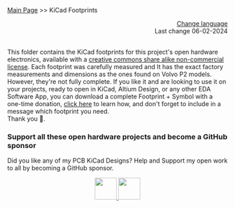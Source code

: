 [Main Page](https://github.com/aeonSolutions/AeonLabs-AI-Volvo-MKII-Open-Hardware/wiki)  >>  KiCad Footprints

<div align="right">
 <a href="https://github-com.translate.goog/aeonSolutions/AeonLabs-AI-Volvo-MKII-Open-Hardware/wiki?_x_tr_sl=en&_x_tr_tl=pt&_x_tr_hl=en&_x_tr_pto=wapp">Change language</a>  <br>
Last change 06-02-2024
</div>

<br>

This folder contains the KiCad footprints for this project's open hardware electronics, available with a [creative commons share alike non-commercial license](https://creativecommons.org/licenses/by-nc-sa/4.0/deed.en).  Each footprint was carefully measured and It has the exact factory measurements and dimensions as the ones found on Volvo P2 models. However, they're not fully complete. If you like it and are looking to use it on your projects, ready to open in KiCad, Altium Design, or any other EDA Software App, you can download a complete Footprint + Symbol with a one-time donation, [click here](https://github.com/sponsors/aeonSolutions) to learn how,  and don't forget to include in a message which footprint you need. <br> Thank you 🙏.

### Support all these open hardware projects and become a GitHub sponsor  
Did you like any of my PCB KiCad Designs? Help and Support my open work to all by becoming a GitHub sponsor.

<p align="center">
    <a href="https://github.com/aeonSolutions/PCB-Prototyping-Catalogue/blob/main/become_a_sponsor/aeonlabs-github-sponsorship-agreement.docx">
        <img height="50" src="https://github.com/aeonSolutions/PCB-Prototyping-Catalogue/blob/main/media/want_to_become_a_sponsor.png">
    </a>
    <a href="https://github.com/sponsors/aeonSolutions">
        <img height="50" src="https://github.com/aeonSolutions/PCB-Prototyping-Catalogue/blob/main/media/become_a_github_sponsor.png">
    </a>
</p>

# 
